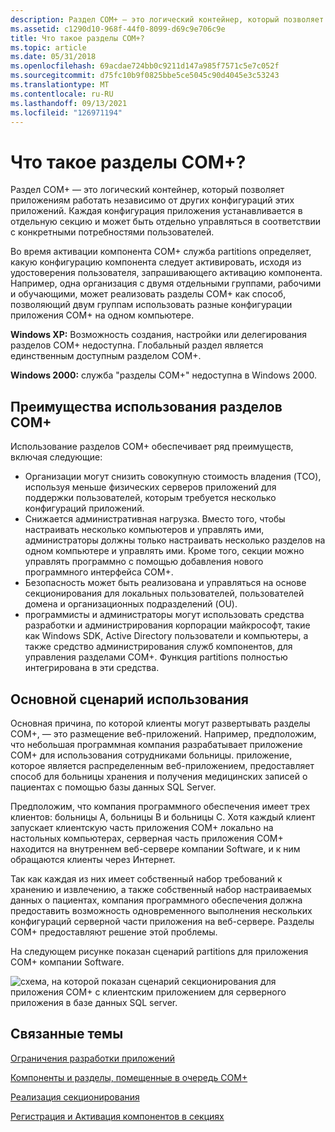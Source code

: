 ```yaml
---
description: Раздел COM+ — это логический контейнер, который позволяет приложениям работать независимо от других конфигураций этих приложений.
ms.assetid: c1290d10-968f-44f0-8099-d69c9e706c9e
title: Что такое разделы COM+?
ms.topic: article
ms.date: 05/31/2018
ms.openlocfilehash: 69acdae724bb0c9211d147a985f7571c5e7c052f
ms.sourcegitcommit: d75fc10b9f0825bbe5ce5045c90d4045e3c53243
ms.translationtype: MT
ms.contentlocale: ru-RU
ms.lasthandoff: 09/13/2021
ms.locfileid: "126971194"
---
```

# <a name="what-are-com-partitions"></a>Что такое разделы COM+?

Раздел COM+ — это логический контейнер, который позволяет приложениям работать независимо от других конфигураций этих приложений. Каждая конфигурация приложения устанавливается в отдельную секцию и может быть отдельно управляться в соответствии с конкретными потребностями пользователей.

Во время активации компонента COM+ служба partitions определяет, какую конфигурацию компонента следует активировать, исходя из удостоверения пользователя, запрашивающего активацию компонента. Например, одна организация с двумя отдельными группами, рабочими и обучающими, может реализовать разделы COM+ как способ, позволяющий двум группам использовать разные конфигурации приложения COM+ на одном компьютере.

**Windows XP:** Возможность создания, настройки или делегирования разделов COM+ недоступна. Глобальный раздел является единственным доступным разделом COM+.

**Windows 2000:** служба "разделы COM+" недоступна в Windows 2000.

## <a name="benefits-of-using-com-partitions"></a>Преимущества использования разделов COM+

Использование разделов COM+ обеспечивает ряд преимуществ, включая следующие:

-   Организации могут снизить совокупную стоимость владения (TCO), используя меньше физических серверов приложений для поддержки пользователей, которым требуется несколько конфигураций приложений.
-   Снижается административная нагрузка. Вместо того, чтобы настраивать несколько компьютеров и управлять ими, администраторы должны только настраивать несколько разделов на одном компьютере и управлять ими. Кроме того, секции можно управлять программно с помощью добавления нового программного интерфейса COM+.
-   Безопасность может быть реализована и управляться на основе секционирования для локальных пользователей, пользователей домена и организационных подразделений (OU).
-   программисты и администраторы могут использовать средства разработки и администрирования корпорации майкрософт, такие как Windows SDK, Active Directory пользователи и компьютеры, а также средство администрирования служб компонентов, для управления разделами COM+. Функция partitions полностью интегрирована в эти средства.

## <a name="primary-usage-scenario"></a>Основной сценарий использования

Основная причина, по которой клиенты могут развертывать разделы COM+, — это размещение веб-приложений. Например, предположим, что небольшая программная компания разрабатывает приложение COM+ для использования сотрудниками больницы. приложение, которое является распределенным веб-приложением, предоставляет способ для больницы хранения и получения медицинских записей о пациентах с помощью базы данных SQL Server.

Предположим, что компания программного обеспечения имеет трех клиентов: больницы A, больницы B и больницы C. Хотя каждый клиент запускает клиентскую часть приложения COM+ локально на настольных компьютерах, серверная часть приложения COM+ находится на внутреннем веб-сервере компании Software, и к ним обращаются клиенты через Интернет.

Так как каждая из них имеет собственный набор требований к хранению и извлечению, а также собственный набор настраиваемых данных о пациентах, компания программного обеспечения должна предоставить возможность одновременного выполнения нескольких конфигураций серверной части приложения на веб-сервере. Разделы COM+ предоставляют решение этой проблемы.

На следующем рисунке показан сценарий partitions для приложения COM+ компании Software.

![схема, на которой показан сценарий секционирования для приложения COM+ с клиентским приложением для серверного приложения в базе данных SQL server.](images/c4a96ff9-9afd-43c7-807c-4593cb77f51b.png)

## <a name="related-topics"></a>Связанные темы

<dl> <dt>

[Ограничения разработки приложений](application-design-restrictions.md)
</dt> <dt>

[Компоненты и разделы, помещенные в очередь COM+](com--queued-components-and-partitions.md)
</dt> <dt>

[Реализация секционирования](partition-implementation.md)
</dt> <dt>

[Регистрация и Активация компонентов в секциях](registering-and-activating-components-in-partitions.md)
</dt> </dl>

 

 




